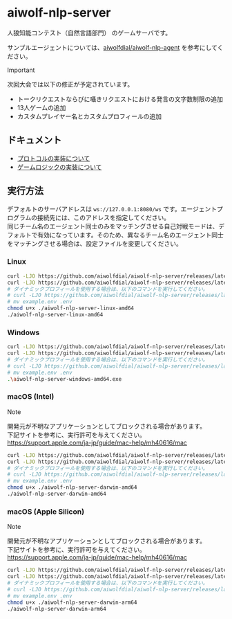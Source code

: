 # aiwolf-nlp-server

人狼知能コンテスト（自然言語部門） のゲームサーバです。

サンプルエージェントについては、[aiwolfdial/aiwolf-nlp-agent](https://github.com/aiwolfdial/aiwolf-nlp-agent) を参考にしてください。

> [!IMPORTANT]
> 次回大会では以下の修正が予定されています。
>
> - トークリクエストならびに囁きリクエストにおける発言の文字数制限の追加
> - 13人ゲームの追加
> - カスタムプレイヤー名とカスタムプロフィールの追加

## ドキュメント

- [プロトコルの実装について](./doc/protocol.md)
- [ゲームロジックの実装について](./doc/logic.md)

## 実行方法

デフォルトのサーバアドレスは `ws://127.0.0.1:8080/ws` です。エージェントプログラムの接続先には、このアドレスを指定してください。\
同じチーム名のエージェント同士のみをマッチングさせる自己対戦モードは、デフォルトで有効になっています。そのため、異なるチーム名のエージェント同士をマッチングさせる場合は、設定ファイルを変更してください。

### Linux

```bash
curl -LJO https://github.com/aiwolfdial/aiwolf-nlp-server/releases/latest/download/aiwolf-nlp-server-linux-amd64
curl -LJO https://github.com/aiwolfdial/aiwolf-nlp-server/releases/latest/download/default.yml
# ダイナミックプロフィールを使用する場合は、以下のコマンドを実行してください。
# curl -LJO https://github.com/aiwolfdial/aiwolf-nlp-server/releases/latest/download/example.env
# mv example.env .env
chmod u+x ./aiwolf-nlp-server-linux-amd64
./aiwolf-nlp-server-linux-amd64
```

### Windows

```bash
curl -LJO https://github.com/aiwolfdial/aiwolf-nlp-server/releases/latest/download/aiwolf-nlp-server-windows-amd64.exe
curl -LJO https://github.com/aiwolfdial/aiwolf-nlp-server/releases/latest/download/default.yml
# ダイナミックプロフィールを使用する場合は、以下のコマンドを実行してください。
# curl -LJO https://github.com/aiwolfdial/aiwolf-nlp-server/releases/latest/download/example.env
# mv example.env .env
.\aiwolf-nlp-server-windows-amd64.exe
```

### macOS (Intel)

> [!NOTE]
> 開発元が不明なアプリケーションとしてブロックされる場合があります。\
> 下記サイトを参考に、実行許可を与えてください。  
> <https://support.apple.com/ja-jp/guide/mac-help/mh40616/mac>

```bash
curl -LJO https://github.com/aiwolfdial/aiwolf-nlp-server/releases/latest/download/aiwolf-nlp-server-darwin-amd64
curl -LJO https://github.com/aiwolfdial/aiwolf-nlp-server/releases/latest/download/default.yml
# ダイナミックプロフィールを使用する場合は、以下のコマンドを実行してください。
# curl -LJO https://github.com/aiwolfdial/aiwolf-nlp-server/releases/latest/download/example.env
# mv example.env .env
chmod u+x ./aiwolf-nlp-server-darwin-amd64
./aiwolf-nlp-server-darwin-amd64
```

### macOS (Apple Silicon)

> [!NOTE]
> 開発元が不明なアプリケーションとしてブロックされる場合があります。\
> 下記サイトを参考に、実行許可を与えてください。  
> <https://support.apple.com/ja-jp/guide/mac-help/mh40616/mac>

```bash
curl -LJO https://github.com/aiwolfdial/aiwolf-nlp-server/releases/latest/download/aiwolf-nlp-server-darwin-arm64
curl -LJO https://github.com/aiwolfdial/aiwolf-nlp-server/releases/latest/download/default.yml
# ダイナミックプロフィールを使用する場合は、以下のコマンドを実行してください。
# curl -LJO https://github.com/aiwolfdial/aiwolf-nlp-server/releases/latest/download/example.env
# mv example.env .env
chmod u+x ./aiwolf-nlp-server-darwin-arm64
./aiwolf-nlp-server-darwin-arm64
```
